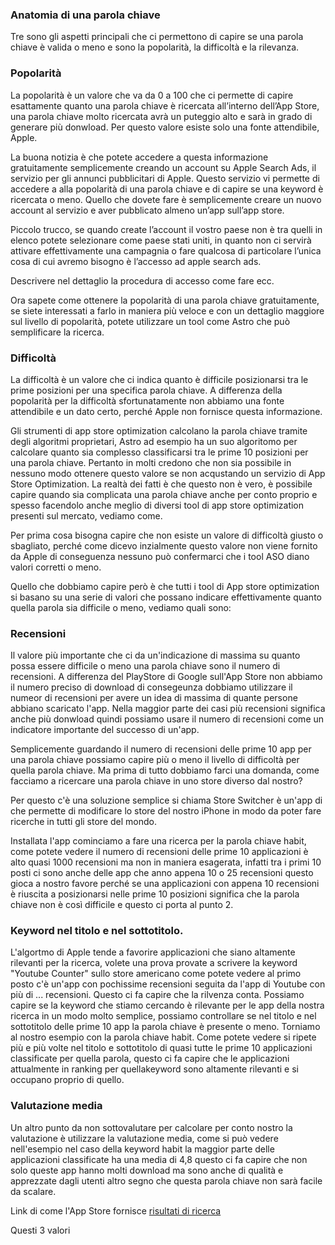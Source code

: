 ### Anatomia di una parola chiave

Tre sono gli aspetti principali che ci permettono di capire se una parola chiave è valida o meno e sono la popolarità, la difficoltà e la rilevanza.

### Popolarità

La popolarità è un valore che va da 0 a 100  che ci permette di capire esattamente quanto una parola chiave è ricercata all’interno dell’App Store, una parola chiave molto ricercata avrà un puteggio alto e sarà in grado di generare più donwload. Per questo valore esiste solo una fonte attendibile, Apple. 

La buona notizia è che potete accedere a questa informazione gratuitamente semplicemente creando un account su Apple Search Ads, il servizio per gli annunci pubblicitari di Apple. Questo servizio vi permette di accedere a alla popolarità di una parola chiave e di capire se una keyword è ricercata o meno. Quello che dovete fare è semplicemente creare un nuovo account al servizio e aver pubblicato almeno un’app sull’app store. 

Piccolo trucco, se quando create l’account il vostro paese non è tra quelli in elenco potete selezionare come paese stati uniti, in quanto non ci servirà attivare effettivamente una campagnia o fare qualcosa di particolare l’unica cosa di cui avremo bisogno è l’accesso ad apple search ads. 

Descrivere nel dettaglio la procedura di accesso come fare ecc.

Ora sapete come ottenere la popolarità di una parola chiave gratuitamente, se siete interessati a farlo in maniera più veloce e con un dettaglio maggiore sul livello di popolarità, potete utilizzare un tool come Astro che può semplificare la ricerca.

### Difficoltà

La difficoltà è un valore che ci indica quanto è difficile posizionarsi tra le prime posizioni per una specifica parola chiave. A differenza della popolarità per la difficoltà sfortunatamente non abbiamo una fonte attendibile e un dato certo, perché Apple non fornisce questa informazione.

Gli strumenti di app store optimization calcolano la parola chiave tramite degli algoritmi proprietari, Astro ad esempio ha un suo algoritomo per calcolare quanto sia complesso classificarsi tra le prime 10 posizioni per una parola chiave. Pertanto in molti credono che non sia possibile in nessuno modo ottenere questo valore se non acqustando un servizio di App Store Optimization. La realtà dei fatti è che questo non è vero, è possibile capire quando sia complicata una parola chiave anche per conto proprio e spesso facendolo anche meglio di diversi tool di app store optimization presenti sul mercato, vediamo come.

Per prima cosa bisogna capire che non esiste un valore di difficoltà giusto o sbagliato, perché come dicevo inzialmente questo valore non viene fornito da Apple di conseguenza nessuno può confermarci che i tool ASO diano valori corretti o meno.

Quello che dobbiamo capire però è che tutti i tool di App store optimization si basano su una serie di valori che possano indicare effettivamente quanto quella parola sia difficile o meno, vediamo quali sono:

### Recensioni

Il valore più importante che ci da un'indicazione di massima su quanto possa essere difficile o meno una parola chiave sono il numero di recensioni. A differenza del PlayStore di Google sull'App Store non abbiamo il numero preciso di download di consegeunza dobbiamo utilizzare il numeor di recensioni per avere un idea di massima di quante persone abbiano scaricato l'app. Nella maggior parte dei casi più recensioni significa anche più donwload quindi possiamo usare il numero di recensioni come un indicatore importante del successo di un'app.

Semplicemente guardando il numero di recensioni delle prime 10 app per una parola chiave possiamo capire più o meno il livello di difficoltà per quella parola chiave. Ma prima di tutto dobbiamo farci una domanda, come facciamo a ricercare una parola chiave in uno store diverso dal nostro? 

Per questo c'è una soluzione semplice si chiama Store Switcher è un'app di che permette di modificare lo store del nostro iPhone in modo da poter fare ricerche in tutti gli store del mondo.

Installata l'app cominciamo a fare una ricerca per la parola chiave habit, come potete vedere il numero di recensioni delle prime 10 applicazioni è alto quasi 1000 recensioni ma non in maniera esagerata, infatti tra i primi 10 posti ci sono anche delle app che anno appena 10 o 25 recensioni questo gioca a nostro favore perché se una applicazioni con appena 10 recensioni è riuscita a posizionarsi nelle prime 10 posizioni significa che la parola chiave non è così difficile e questo ci porta al punto 2.

### Keyword nel titolo e nel sottotitolo.

L'algortmo di Apple tende a favorire applicazioni che siano altamente rilevanti per la ricerca, volete una prova provate a scrivere la keyword "Youtube Counter" sullo store americano come potete vedere al primo posto c'è un'app con pochissime recensioni seguita da l'app di Youtube con più di ... recensioni. Questo ci fa capire che la rilvenza conta. Possiamo capire se la keyword che stiamo cercando è rilevante per le app della nostra ricerca in un modo molto semplice, possiamo controllare se nel titolo e nel sottotitolo delle prime 10 app la parola chiave è presente o meno. Torniamo al nostro esempio con la parola chiave habit. Come potete vedere si ripete più e più volte nel titolo e sottotitolo di quasi tutte le prime 10 applicazioni classificate per quella parola, questo ci fa capire che le applicazioni attualmente in ranking per quellakeyword sono altamente rilevanti e si occupano proprio di quello.

### Valutazione media

Un altro punto da non sottovalutare per calcolare per conto nostro la valutazione è utilizzare la valutazione media, come si può vedere nell'esempio nel caso della keyword habit la maggior parte delle applicazioni classificate ha una media di 4,8 questo ci fa capire che non solo queste app hanno molti download ma sono anche di qualità e apprezzate dagli utenti altro segno che questa parola chiave non sarà facile da scalare. 

Link di come l'App Store fornisce [risultati di ricerca](https://apps.apple.com/it/story/id1620909697?l=en)

Questi 3 valori 